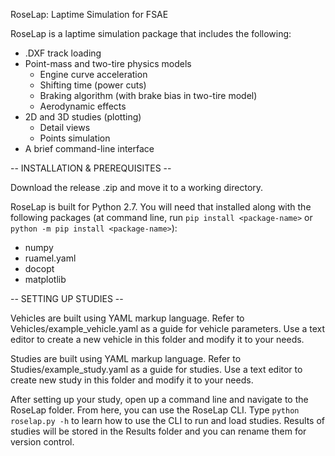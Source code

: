 RoseLap: Laptime Simulation for FSAE

RoseLap is a laptime simulation package that includes the following:
- .DXF track loading
- Point-mass and two-tire physics models
	- Engine curve acceleration
	- Shifting time (power cuts)
	- Braking algorithm (with brake bias in two-tire model)
	- Aerodynamic effects
- 2D and 3D studies (plotting)
	- Detail views
	- Points simulation
- A brief command-line interface

-- INSTALLATION & PREREQUISITES --

Download the release .zip and move it to a working directory.

RoseLap is built for Python 2.7. You will need that installed along with the following packages (at command line, run `pip install <package-name>` or `python -m pip install <package-name>`):
- numpy
- ruamel.yaml
- docopt
- matplotlib

-- SETTING UP STUDIES --

Vehicles are built using YAML markup language. Refer to Vehicles/example_vehicle.yaml as a guide for vehicle parameters. Use a text editor to create a new vehicle in this folder and modify it to your needs.

Studies are built using YAML markup language. Refer to Studies/example_study.yaml as a guide for studies. Use a text editor to create new study in this folder and modify it to your needs.

After setting up your study, open up a command line and navigate to the RoseLap folder. From here, you can use the RoseLap CLI. Type `python roselap.py -h` to learn how to use the CLI to run and load studies. Results of studies will be stored in the Results folder and you can rename them for version control.
